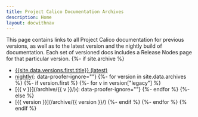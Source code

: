 ```yaml
---
title: Project Calico Documentation Archives
description: Home
layout: docwithnav
---
```

This page contains links to all Project Calico documentation for previous
versions, as well as to the latest version and the nightly build of
documentation. Each set of versioned docs includes a Release Nodes
page for that particular version.
{%- if site.archive %}
- [{{site.data.versions.first.title}} (latest)](/)
- [nightly](/master/){: data-proofer-ignore=""}
{%- for version in site.data.archives %}
{%- if version.first %}
    {%- for v in version["legacy"] %}
- [{{ v }}](/archive/{{ v }}/){: data-proofer-ignore=""}
    {%- endfor %}
{%- else %}
- [{{ version }}](/archive/{{ version }}/)
{%- endif %}
{%- endfor %}
{% endif %}
